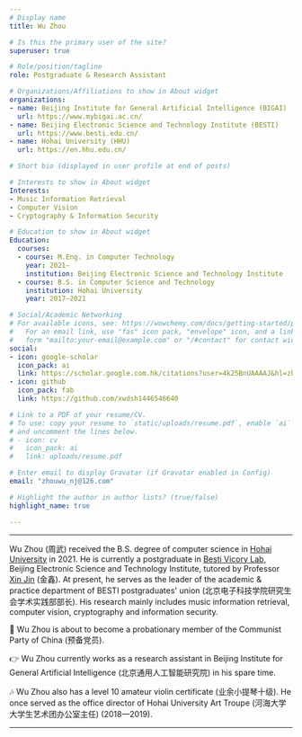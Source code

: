 ```yaml
---
# Display name
title: Wu Zhou

# Is this the primary user of the site?
superuser: true

# Role/position/tagline
role: Postgraduate & Research Assistant

# Organizations/Affiliations to show in About widget
organizations:
- name: Beijing Institute for General Artificial Intelligence (BIGAI)
  url: https://www.mybigai.ac.cn/
- name: Beijing Electronic Science and Technology Institute (BESTI)
  url: https://www.besti.edu.cn/
- name: Hohai University (HHU)
  url: https://en.hhu.edu.cn/

# Short bio (displayed in user profile at end of posts)

# Interests to show in About widget
Interests:
- Music Information Retrieval
- Computer Vision
- Cryptography & Information Security

# Education to show in About widget
Education:
  courses:
  - course: M.Eng. in Computer Technology
    year: 2021—
    institution: Beijing Electronic Science and Technology Institute
  - course: B.S. in Computer Science and Technology
    institution: Hohai University
    year: 2017—2021

# Social/Academic Networking
# For available icons, see: https://wowchemy.com/docs/getting-started/page-builder/#icons
#   For an email link, use "fas" icon pack, "envelope" icon, and a link in the
#   form "mailto:your-email@example.com" or "/#contact" for contact widget.
social:
- icon: google-scholar 
  icon_pack: ai
  link: https://scholar.google.com.hk/citations?user=4k25BnUAAAAJ&hl=zh-CN
- icon: github
  icon_pack: fab
  link: https://github.com/xwdsh1446546640

# Link to a PDF of your resume/CV.
# To use: copy your resume to `static/uploads/resume.pdf`, enable `ai` icons in `params.toml`, 
# and uncomment the lines below.
# - icon: cv
#   icon_pack: ai
#   link: uploads/resume.pdf

# Enter email to display Gravatar (if Gravatar enabled in Config)
email: "zhouwu_nj@126.com"

# Highlight the author in author lists? (true/false)
highlight_name: true

---
```


---

Wu Zhou (周武) received the B.S. degree of computer science in [Hohai University](https://en.hhu.edu.cn/) in 2021. 
He is currently a postgraduate in [Besti Vicory Lab](https://www.victory-lab.net/), Beijing Electronic Science and Technology Institute, tutored by Professor [Xin Jin](https://jinxin.me/) (金鑫). At present, he serves as the leader of the academic & practice department of BESTI postgraduates' union (北京电子科技学院研究生会学术实践部部长). His research mainly includes music information retrieval, computer vision, cryptography and information security. 

🚩 Wu Zhou is about to become a probationary member of the Communist Party of China (预备党员).

👉 Wu Zhou currently works as a research assistant in Beijing Institute for General Artificial Intelligence (北京通用人工智能研究院) in his spare time.

🎶 Wu Zhou also has a level 10 amateur violin certificate (业余小提琴十级). He once served as the office director of Hohai University Art Troupe (河海大学大学生艺术团办公室主任) (2018—2019).

---




